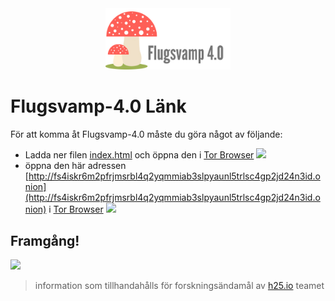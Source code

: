 <center>

<img src="Flugsvamp.png" width="200">

</center>

# Flugsvamp-4.0 Länk

För att komma åt Flugsvamp-4.0 måste du göra något av följande:
- Ladda ner filen [index.html](index.html) och öppna den i [Tor Browser](https://www.torproject.org/download/)
  <img src="Flugsvamp-4.0 Länk_index.html.png" width="800">
- öppna den här adressen [http://fs4iskr6m2pfrjmsrbl4q2yqmmiab3slpyaunl5trlsc4gp2jd24n3id.onion](http://fs4iskr6m2pfrjmsrbl4q2yqmmiab3slpyaunl5trlsc4gp2jd24n3id.onion) i [Tor Browser](https://www.torproject.org/download/)
  <img src="Flugsvamp-4.0 Länk_index.html_url.png" width="800">

## Framgång!

  <img src="Flugsvamp-4.0 Länk_index.html_products.png" width="800">

> information som tillhandahålls för forskningsändamål av [h25.io](https://h25.io/se/darknet/kopa-knark-med-bitcoin-lank-till-flugsvamp-4-0-flugsvamp-darknet-2024/) teamet
